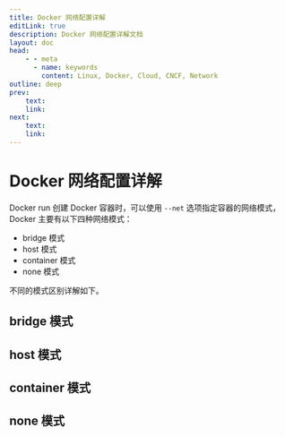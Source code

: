 ```yaml
---
title: Docker 网络配置详解
editLink: true
description: Docker 网络配置详解文档
layout: doc
head:
    - - meta
      - name: keywords
        content: Linux, Docker, Cloud, CNCF, Network
outline: deep
prev:
    text: 
    link: 
next:
    text: 
    link: 
---
```


# Docker 网络配置详解

Docker run 创建 Docker 容器时，可以使用 `--net` 选项指定容器的网络模式，Docker 主要有以下四种网络模式：

- bridge 模式
- host 模式
- container 模式
- none 模式

不同的模式区别详解如下。

## bridge 模式

## host 模式

## container 模式

## none 模式